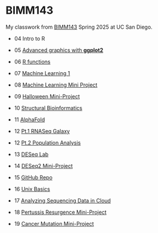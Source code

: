# BIMM143
My classwork from [BIMM143](https://bioboot.github.io/bimm143_S25/) Spring 2025 at UC San Diego.

- 04 Intro to R

- 05 [Advanced graphics with **ggplot2**](https://github.com/analarcon/bimm143_github/blob/main/class05/class05.md)

- 06 [R functions](https://github.com/analarcon/bimm143_github/blob/main/class06/class06.md)

- 07 [Machine Learning 1](https://github.com/analarcon/bimm143_github/blob/main/Week04/Machine_Learning1.md)

- 08 [Machine Learning Mini Project](https://github.com/analarcon/bimm143_github/blob/main/Class08_mini_project/Class08_mini_project.md)

- 09 [Halloween Mini-Project]()

- 10 [Structural Bioinformatics]()

- 11 [AlphaFold]()

- 12 [Pt.1 RNASeq Galaxy]()

- 12 [Pt.2 Population Analysis]()

- 13 [DESeq Lab]()

- 14 [DESeq2 Mini-Project]()

- 15 [GitHub Repo]()

- 16 [Unix Basics]()

- 17 [Analyzing Sequencing Data in Cloud]()

- 18 [Pertussis Resurgence Mini-Project]()

- 19 [Cancer Mutation Mini-Project]()
